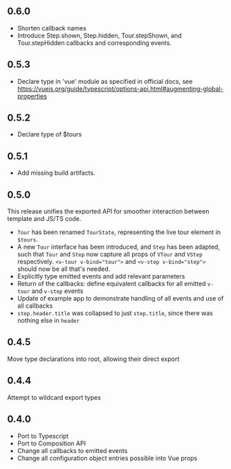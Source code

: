 ## 0.6.0
* Shorten callback names
* Introduce Step.shown, Step.hidden, Tour.stepShown, and Tour.stepHidden callbacks and corresponding events.

## 0.5.3
* Declare type in 'vue' module as specified in official docs, see https://vuejs.org/guide/typescript/options-api.html#augmenting-global-properties

## 0.5.2
* Declare type of $tours

## 0.5.1
* Add missing build artifacts.

## 0.5.0
This release unifies the exported API for smoother interaction between template and JS/TS code.
* `Tour` has been renamed `TourState`, representing the live tour element in `$tours`.
* A new `Tour` interface has been introduced, and `Step` has been adapted, such that `Tour` and `Step` now capture all props of `VTour` and `VStep` respectively. `<v-tour v-bind="tour">` and `<v-step v-bind="step">` should now be all that's needed.
* Explicitly type emitted events and add relevant parameters
* Return of the callbacks: define equivalent callbacks for all emitted `v-tour` and `v-step` events
* Update of example app to demonstrate handling of all events and use of all callbacks
* `step.header.title` was collapsed to just `step.title`, since there was nothing else in `header`

## 0.4.5

Move type declarations into root, allowing their direct export

## 0.4.4

Attempt to wildcard export types

## 0.4.0

* Port to Typescript
* Port to Composition API
* Change all callbacks to emitted events
* Change all configuration object entries possible into Vue props